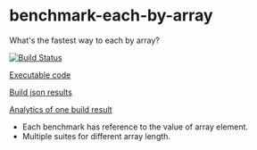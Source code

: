 # benchmark-each-by-array

What's the fastest way to each by array?

[![Build Status](https://travis-ci.org/evolvator/benchmark-each-by-array.svg?branch=master)](https://travis-ci.org/evolvator/benchmark-each-by-array)

[Executable code](https://github.com/evolvator/benchmark-each-by-array/tree/code)

[Build json results](https://github.com/evolvator/benchmark-each-by-array/tree/results)

[Analytics of one build result](https://ivansglazunov.github.io/json-table-viewer/#/{%22path%22%3A%22https%3A%2F%2Fraw.githubusercontent.com%2Fevolvator%2Fbenchmark-each-by-array%2Fresults%2Flast.json%22%2C%22sorted%22%3A[{%22id%22%3A%22os%22%2C%22desc%22%3Afalse}%2C{%22id%22%3A%22platform%22%2C%22desc%22%3Afalse}%2C{%22id%22%3A%22version%22%2C%22desc%22%3Atrue}%2C{%22id%22%3A%22suite%22%2C%22desc%22%3Atrue}%2C{%22id%22%3A%22percent%22%2C%22desc%22%3Atrue}]%2C%22filtered%22%3A[{%22id%22%3A%22os%22%2C%22value%22%3A{%22allowed%22%3A[%22Linux%2064-bit%22]%2C%22regexp%22%3A%22%22}}%2C{%22id%22%3A%22version%22%2C%22value%22%3A{%22allowed%22%3A[]%2C%22regexp%22%3A%22%22}}]%2C%22page%22%3A0%2C%22pageSize%22%3A50})

- Each benchmark has reference to the value of array element.
- Multiple suites for different array length.
